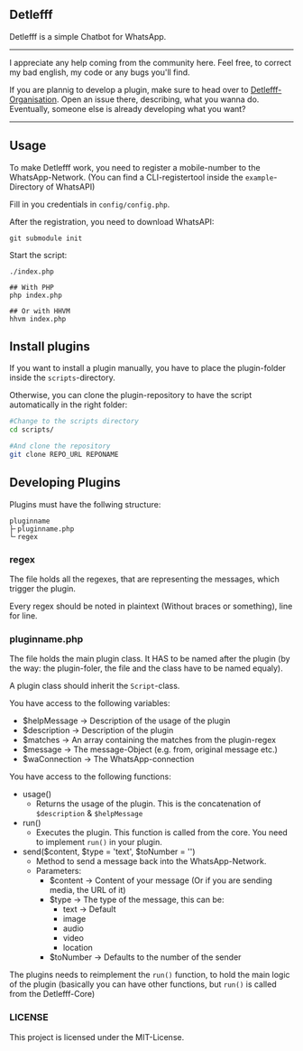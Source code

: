## Detlefff

Detlefff is a simple Chatbot for WhatsApp.

---

I appreciate any help coming from the community here.
Feel free, to correct my bad english, my code or any bugs you'll find.

If you are plannig to develop a plugin, make sure to head over to [Detlefff-Organisation](https://github.com/Detlefff/Organisation). Open an issue there, describing, what you wanna do. Eventually, someone else is already developing what you want?

---
## Usage

To make Detlefff work, you need to register a mobile-number to the WhatsApp-Network.
(You can find a CLI-registertool inside the `example`-Directory of WhatsAPI)

Fill in you credentials in `config/config.php`.

After the registration, you need to download WhatsAPI:
```
git submodule init
```

Start the script:
```
./index.php

## With PHP
php index.php

## Or with HHVM
hhvm index.php
```
## Install plugins

If you want to install a plugin manually, you have to place the plugin-folder inside the `scripts`-directory.

Otherwise, you can clone the plugin-repository to have the script automatically in the right folder:
```sh
#Change to the scripts directory
cd scripts/

#And clone the repository
git clone REPO_URL REPONAME
```

## Developing Plugins

Plugins must have the follwing structure:
```
pluginname
├╴pluginname.php
└╴regex
```

### regex
The file holds all the regexes, that are representing the messages, which trigger the plugin.

Every regex should be noted in plaintext (Without braces or something), line for line.

### pluginname.php
The file holds the main plugin class. It HAS to be named after the plugin (by the way: the plugin-foler, the file and the class have to be named equaly).

A plugin class should inherit the `Script`-class.

You have access to the following variables:
* $helpMessage -> Description of the usage of the plugin
* $description -> Description of the plugin
* $matches -> An array containing the matches from the plugin-regex
* $message -> The message-Object (e.g. from, original message etc.)
* $waConnection -> The WhatsApp-connection

You have access to the following functions:
* usage()
	* Returns the usage of the plugin. This is the concatenation of `$description` & `$helpMessage`
* run()
	* Executes the plugin. This function is called from the core. You need to implement `run()` in your plugin.
* send($content, $type = 'text', $toNumber = '')
	* Method to send a message back into the WhatsApp-Network.
	* Parameters:
		* $content -> Content of your message (Or if you are sending media, the URL of it)
		* $type -> The type of the message, this can be:
			* text -> Default
			* image
			* audio
			* video
			* location
		* $toNumber -> Defaults to the number of the sender

The plugins needs to reimplement the `run()` function, to hold the main logic of the plugin (basically you can have other functions, but `run()` is called from the Detlefff-Core)

### LICENSE

This project is licensed under the MIT-License.
